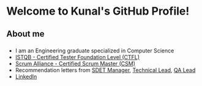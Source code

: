 ###

<h1 align="left">Welcome to Kunal's GitHub Profile!</h1>
<h2 align="left">About me</h2>
<link href= "//#" rel= "stylesheet" >

###

<ul>
  <li>I am an Engineering graduate specialized in Computer Science</li>
  <li><a href="https://drive.google.com/file/d/1q1F2w1X35P2SMDX9t8ihlmysqVTNHzof/view?usp=drive_link" rel="nofollow">ISTQB - Certified Tester Foundation Level (CTFL)</a></li>
  <li><a href="https://drive.google.com/file/d/1q1F2w1X35P2SMDX9t8ihlmysqVTNHzof/view?usp=drive_link" rel="nofollow">Scrum Alliance - Certified Scrum Master (CSM)</a></li>
  <li> Recommendation letters from <a href="https://drive.google.com/file/d/15YiYyPSio0IYBUwPE12qOp5uFcRfEB40/view?usp=drive_link">SDET Manager</a>, <a href="https://drive.google.com/file/d/1hyrf9CiSjwyV47pZ2hKwJo_OewuoURQP/view?usp=drive_link">Technical Lead</a>, <a href="https://drive.google.com/file/d/1tyKkyuzA5_sLKp3EhFH8qehY9U7Hs5VD/view?usp=drive_link">QA Lead</a></li>
  <li><a href="https://www.linkedin.com/in/kunal-biraris/" rel="nofollow">LinkedIn</a></li>
</ul>
